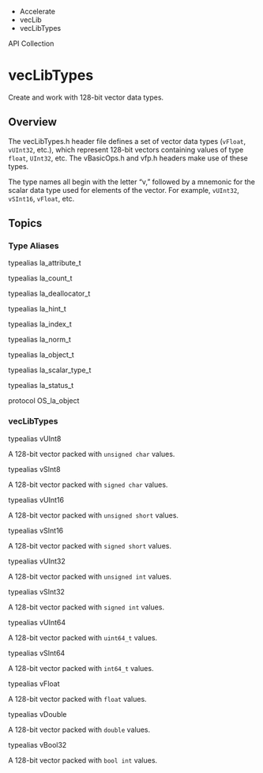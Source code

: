 

- Accelerate
- vecLib
-  vecLibTypes 

API Collection

# vecLibTypes

Create and work with 128-bit vector data types.

## Overview

The vecLibTypes.h header file defines a set of vector data types (`vFloat`, `vUInt32`, etc.), which represent 128-bit vectors containing values of type `float`, `UInt32`, etc. The vBasicOps.h and vfp.h headers make use of these types.

The type names all begin with the letter “v,” followed by a mnemonic for the scalar data type used for elements of the vector. For example, `vUInt32`, `vSInt16`, `vFloat`, etc.

## Topics

### Type Aliases

typealias la_attribute_t

typealias la_count_t

typealias la_deallocator_t

typealias la_hint_t

typealias la_index_t

typealias la_norm_t

typealias la_object_t

typealias la_scalar_type_t

typealias la_status_t

protocol OS_la_object

### vecLibTypes

typealias vUInt8

A 128-bit vector packed with `unsigned char` values.

typealias vSInt8

A 128-bit vector packed with `signed char` values.

typealias vUInt16

A 128-bit vector packed with `unsigned short` values.

typealias vSInt16

A 128-bit vector packed with `signed short` values.

typealias vUInt32

A 128-bit vector packed with `unsigned int` values.

typealias vSInt32

A 128-bit vector packed with `signed int` values.

typealias vUInt64

A 128-bit vector packed with `uint64_t` values.

typealias vSInt64

A 128-bit vector packed with `int64_t` values.

typealias vFloat

A 128-bit vector packed with `float` values.

typealias vDouble

A 128-bit vector packed with `double` values.

typealias vBool32

A 128-bit vector packed with `bool int` values.

